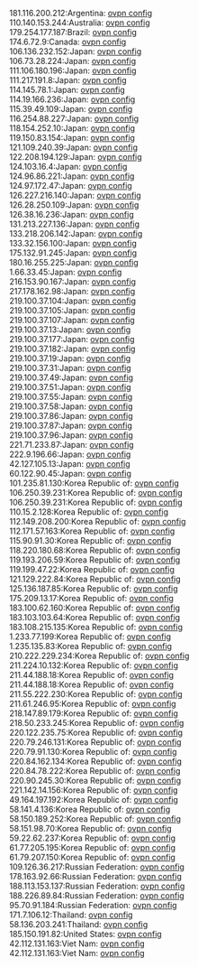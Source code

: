 181.116.200.212:Argentina: [ovpn config](vpn/181_116_200_212.ovpn)  
110.140.153.244:Australia: [ovpn config](vpn/110_140_153_244.ovpn)  
179.254.177.187:Brazil: [ovpn config](vpn/179_254_177_187.ovpn)  
174.6.72.9:Canada: [ovpn config](vpn/174_6_72_9.ovpn)  
106.136.232.152:Japan: [ovpn config](vpn/106_136_232_152.ovpn)  
106.73.28.224:Japan: [ovpn config](vpn/106_73_28_224.ovpn)  
111.106.180.196:Japan: [ovpn config](vpn/111_106_180_196.ovpn)  
111.217.191.8:Japan: [ovpn config](vpn/111_217_191_8.ovpn)  
114.145.78.1:Japan: [ovpn config](vpn/114_145_78_1.ovpn)  
114.19.166.236:Japan: [ovpn config](vpn/114_19_166_236.ovpn)  
115.39.49.109:Japan: [ovpn config](vpn/115_39_49_109.ovpn)  
116.254.88.227:Japan: [ovpn config](vpn/116_254_88_227.ovpn)  
118.154.252.10:Japan: [ovpn config](vpn/118_154_252_10.ovpn)  
119.150.83.154:Japan: [ovpn config](vpn/119_150_83_154.ovpn)  
121.109.240.39:Japan: [ovpn config](vpn/121_109_240_39.ovpn)  
122.208.194.129:Japan: [ovpn config](vpn/122_208_194_129.ovpn)  
124.103.16.4:Japan: [ovpn config](vpn/124_103_16_4.ovpn)  
124.96.86.221:Japan: [ovpn config](vpn/124_96_86_221.ovpn)  
124.97.172.47:Japan: [ovpn config](vpn/124_97_172_47.ovpn)  
126.227.216.140:Japan: [ovpn config](vpn/126_227_216_140.ovpn)  
126.28.250.109:Japan: [ovpn config](vpn/126_28_250_109.ovpn)  
126.38.16.236:Japan: [ovpn config](vpn/126_38_16_236.ovpn)  
131.213.227.136:Japan: [ovpn config](vpn/131_213_227_136.ovpn)  
133.218.206.142:Japan: [ovpn config](vpn/133_218_206_142.ovpn)  
133.32.156.100:Japan: [ovpn config](vpn/133_32_156_100.ovpn)  
175.132.91.245:Japan: [ovpn config](vpn/175_132_91_245.ovpn)  
180.16.255.225:Japan: [ovpn config](vpn/180_16_255_225.ovpn)  
1.66.33.45:Japan: [ovpn config](vpn/1_66_33_45.ovpn)  
216.153.90.167:Japan: [ovpn config](vpn/216_153_90_167.ovpn)  
217.178.162.98:Japan: [ovpn config](vpn/217_178_162_98.ovpn)  
219.100.37.104:Japan: [ovpn config](vpn/219_100_37_104.ovpn)  
219.100.37.105:Japan: [ovpn config](vpn/219_100_37_105.ovpn)  
219.100.37.107:Japan: [ovpn config](vpn/219_100_37_107.ovpn)  
219.100.37.13:Japan: [ovpn config](vpn/219_100_37_13.ovpn)  
219.100.37.177:Japan: [ovpn config](vpn/219_100_37_177.ovpn)  
219.100.37.182:Japan: [ovpn config](vpn/219_100_37_182.ovpn)  
219.100.37.19:Japan: [ovpn config](vpn/219_100_37_19.ovpn)  
219.100.37.31:Japan: [ovpn config](vpn/219_100_37_31.ovpn)  
219.100.37.49:Japan: [ovpn config](vpn/219_100_37_49.ovpn)  
219.100.37.51:Japan: [ovpn config](vpn/219_100_37_51.ovpn)  
219.100.37.55:Japan: [ovpn config](vpn/219_100_37_55.ovpn)  
219.100.37.58:Japan: [ovpn config](vpn/219_100_37_58.ovpn)  
219.100.37.86:Japan: [ovpn config](vpn/219_100_37_86.ovpn)  
219.100.37.87:Japan: [ovpn config](vpn/219_100_37_87.ovpn)  
219.100.37.96:Japan: [ovpn config](vpn/219_100_37_96.ovpn)  
221.71.233.87:Japan: [ovpn config](vpn/221_71_233_87.ovpn)  
222.9.196.66:Japan: [ovpn config](vpn/222_9_196_66.ovpn)  
42.127.105.13:Japan: [ovpn config](vpn/42_127_105_13.ovpn)  
60.122.90.45:Japan: [ovpn config](vpn/60_122_90_45.ovpn)  
101.235.81.130:Korea Republic of: [ovpn config](vpn/101_235_81_130.ovpn)  
106.250.39.231:Korea Republic of: [ovpn config](vpn/106_250_39_231.ovpn)  
106.250.39.231:Korea Republic of: [ovpn config](vpn/106_250_39_231.ovpn)  
110.15.2.128:Korea Republic of: [ovpn config](vpn/110_15_2_128.ovpn)  
112.149.208.200:Korea Republic of: [ovpn config](vpn/112_149_208_200.ovpn)  
112.171.57.163:Korea Republic of: [ovpn config](vpn/112_171_57_163.ovpn)  
115.90.91.30:Korea Republic of: [ovpn config](vpn/115_90_91_30.ovpn)  
118.220.180.68:Korea Republic of: [ovpn config](vpn/118_220_180_68.ovpn)  
119.193.206.59:Korea Republic of: [ovpn config](vpn/119_193_206_59.ovpn)  
119.199.47.22:Korea Republic of: [ovpn config](vpn/119_199_47_22.ovpn)  
121.129.222.84:Korea Republic of: [ovpn config](vpn/121_129_222_84.ovpn)  
125.136.187.85:Korea Republic of: [ovpn config](vpn/125_136_187_85.ovpn)  
175.209.13.17:Korea Republic of: [ovpn config](vpn/175_209_13_17.ovpn)  
183.100.62.160:Korea Republic of: [ovpn config](vpn/183_100_62_160.ovpn)  
183.103.103.64:Korea Republic of: [ovpn config](vpn/183_103_103_64.ovpn)  
183.108.215.135:Korea Republic of: [ovpn config](vpn/183_108_215_135.ovpn)  
1.233.77.199:Korea Republic of: [ovpn config](vpn/1_233_77_199.ovpn)  
1.235.135.83:Korea Republic of: [ovpn config](vpn/1_235_135_83.ovpn)  
210.222.229.234:Korea Republic of: [ovpn config](vpn/210_222_229_234.ovpn)  
211.224.10.132:Korea Republic of: [ovpn config](vpn/211_224_10_132.ovpn)  
211.44.188.18:Korea Republic of: [ovpn config](vpn/211_44_188_18.ovpn)  
211.44.188.18:Korea Republic of: [ovpn config](vpn/211_44_188_18.ovpn)  
211.55.222.230:Korea Republic of: [ovpn config](vpn/211_55_222_230.ovpn)  
211.61.246.95:Korea Republic of: [ovpn config](vpn/211_61_246_95.ovpn)  
218.147.89.179:Korea Republic of: [ovpn config](vpn/218_147_89_179.ovpn)  
218.50.233.245:Korea Republic of: [ovpn config](vpn/218_50_233_245.ovpn)  
220.122.235.75:Korea Republic of: [ovpn config](vpn/220_122_235_75.ovpn)  
220.79.246.131:Korea Republic of: [ovpn config](vpn/220_79_246_131.ovpn)  
220.79.91.130:Korea Republic of: [ovpn config](vpn/220_79_91_130.ovpn)  
220.84.162.134:Korea Republic of: [ovpn config](vpn/220_84_162_134.ovpn)  
220.84.78.222:Korea Republic of: [ovpn config](vpn/220_84_78_222.ovpn)  
220.90.245.30:Korea Republic of: [ovpn config](vpn/220_90_245_30.ovpn)  
221.142.14.156:Korea Republic of: [ovpn config](vpn/221_142_14_156.ovpn)  
49.164.197.192:Korea Republic of: [ovpn config](vpn/49_164_197_192.ovpn)  
58.141.4.136:Korea Republic of: [ovpn config](vpn/58_141_4_136.ovpn)  
58.150.189.252:Korea Republic of: [ovpn config](vpn/58_150_189_252.ovpn)  
58.151.98.70:Korea Republic of: [ovpn config](vpn/58_151_98_70.ovpn)  
59.22.62.237:Korea Republic of: [ovpn config](vpn/59_22_62_237.ovpn)  
61.77.205.195:Korea Republic of: [ovpn config](vpn/61_77_205_195.ovpn)  
61.79.207.150:Korea Republic of: [ovpn config](vpn/61_79_207_150.ovpn)  
109.126.36.217:Russian Federation: [ovpn config](vpn/109_126_36_217.ovpn)  
178.163.92.66:Russian Federation: [ovpn config](vpn/178_163_92_66.ovpn)  
188.113.153.137:Russian Federation: [ovpn config](vpn/188_113_153_137.ovpn)  
188.226.89.84:Russian Federation: [ovpn config](vpn/188_226_89_84.ovpn)  
95.70.91.184:Russian Federation: [ovpn config](vpn/95_70_91_184.ovpn)  
171.7.106.12:Thailand: [ovpn config](vpn/171_7_106_12.ovpn)  
58.136.203.241:Thailand: [ovpn config](vpn/58_136_203_241.ovpn)  
185.150.191.82:United States: [ovpn config](vpn/185_150_191_82.ovpn)  
42.112.131.163:Viet Nam: [ovpn config](vpn/42_112_131_163.ovpn)  
42.112.131.163:Viet Nam: [ovpn config](vpn/42_112_131_163.ovpn)  
